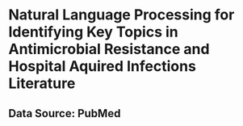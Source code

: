 # Natural Language Processing for Identifying Key Topics in Antimicrobial Resistance and Hospital Aquired Infections Literature

## Data Source: PubMed
